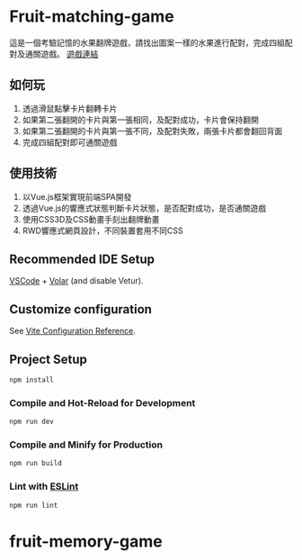 # Fruit-matching-game

這是一個考驗記憶的水果翻牌遊戲，請找出圖案一樣的水果進行配對，完成四組配對及通關遊戲。
[遊戲連結](https://fruit-matching-game-sigma.vercel.app/)

## 如何玩
1. 透過滑鼠點擊卡片翻轉卡片
2. 如果第二張翻開的卡片與第一張相同，及配對成功，卡片會保持翻開
3. 如果第二張翻開的卡片與第一張不同，及配對失敗，兩張卡片都會翻回背面
4. 完成四組配對即可通關遊戲

## 使用技術
1. 以Vue.js框架實現前端SPA開發
2. 透過Vue.js的響應式狀態判斷卡片狀態，是否配對成功，是否通關遊戲
3. 使用CSS3D及CSS動畫手刻出翻牌動畫
4. RWD響應式網頁設計，不同裝置套用不同CSS

## Recommended IDE Setup

[VSCode](https://code.visualstudio.com/) + [Volar](https://marketplace.visualstudio.com/items?itemName=Vue.volar) (and disable Vetur).

## Customize configuration

See [Vite Configuration Reference](https://vitejs.dev/config/).

## Project Setup

```sh
npm install
```

### Compile and Hot-Reload for Development

```sh
npm run dev
```

### Compile and Minify for Production

```sh
npm run build
```

### Lint with [ESLint](https://eslint.org/)

```sh
npm run lint
```
# fruit-memory-game
